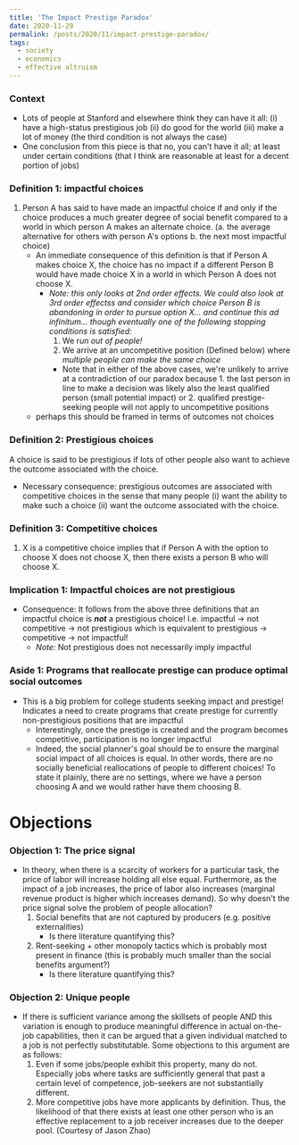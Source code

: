 ```yaml
---
title: 'The Impact Prestige Paradox'
date: 2020-11-29
permalink: /posts/2020/11/impact-prestige-paradox/
tags:
  - society
  - economics
  - effective altruism
---
```


### Context

- Lots of people at Stanford and elsewhere think they can have it all: (i) have a high-status prestigious job (ii) do good for the world (iii) make a lot of money (the third condition is not always the case)
- One conclusion from this piece is that no, you can't have it all; at least under certain conditions (that I think are reasonable at least for a decent portion of jobs)

### Definition 1: impactful choices

1. Person A has said to have made an impactful choice if and only if the choice produces a much greater degree of social benefit compared to a world in which person A makes an alternate choice. (a. the average alternative for others with person A's options b. the next most impactful choice)
    - An immediate consequence of this definition is that if Person A makes choice X, the choice has no impact if a different Person B would have made choice X in a world in which Person A does not choose X.
        - *Note: this only looks at 2nd order effects. We could also look at 3rd order effectss and consider which choice Person B is abandoning in order to pursue option X... and continue this ad infinitum... though eventually one of the following stopping conditions is satisfied:*
            1. We r*un out of people!* 
            2. We arrive at an uncompetitive position (Defined below) where m*ultiple people can make the same choice*
            - Note that in either of the above cases, we're unlikely to arrive at a contradiction of our paradox because 1. the last person in line to make a decision was likely also the least qualified person (small potential impact) or 2. qualified prestige-seeking people will not apply to uncompetitive positions
    - perhaps this should be framed in terms of outcomes not choices

### Definition 2: Prestigious choices

A choice is said to be prestigious if lots of other people also want to achieve the outcome associated with the choice. 

- Necessary consequence: prestigious outcomes are associated with competitive choices in the sense that many people (i) want the ability to make such a choice (ii) want the outcome associated with the choice.

### Definition 3: Competitive choices

1. X is a competitive choice implies that if Person A with the option to choose X does not choose X, then there exists a person B who will choose X.

### Implication 1: Impactful choices are not prestigious

- Consequence: It follows from the above three definitions that an impactful choice is ***not*** a prestigious choice! I.e. impactful → not competitive → not prestigious which is equivalent to prestigious → competitive → not impactful!
    - *Note:* Not prestigious does not necessarily imply impactful

### Aside 1: Programs that reallocate prestige can produce optimal social outcomes

- This is a big problem for college students seeking impact and prestige! Indicates a need to create programs that create prestige for currently non-prestigious positions that are impactful
    - Interestingly, once the prestige is created and the program becomes competitive, participation is no longer impactful
    - Indeed, the social planner's goal should be to ensure the marginal social impact of all choices is equal. In other words, there are no socially beneficial reallocations of people to different choices! To state it plainly, there are no settings, where we have a person choosing A and we would rather have them choosing B.

# Objections

### Objection 1: The price signal

- In theory, when there is a scarcity of workers for a particular task, the price of labor will increase holding all else equal. Furthermore, as the impact of a job increases, the price of labor also increases (marginal revenue product is higher which increases demand). So why doesn't the price signal solve the problem of people allocation?
    1. Social benefits that are not captured by producers (e.g. positive externalities)
        - Is there literature quantifying this?
    2. Rent-seeking + other monopoly tactics which is probably most present in finance (this is probably much smaller than the social benefits argument?)
        - Is there literature quantifying this?

### Objection 2: Unique people

- If there is sufficient variance among the skillsets of people AND this variation is enough to produce meaningful difference in actual on-the-job capabilities, then it can be argued that a given individual matched to a job is not perfectly substitutable. Some objections to this argument are as follows:
    1. Even if some jobs/people exhibit this property, many do not. Especially jobs where tasks are sufficiently general that past a certain level of competence, job-seekers are not substantially different.
    2. More competitive jobs have more applicants by definition. Thus, the likelihood of that there exists at least one other person who is an effective replacement to a job receiver increases due to the deeper pool. (Courtesy of Jason Zhao)